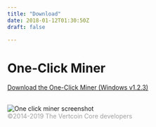 ```yaml
---
title: "Download"
date: 2018-01-12T01:30:50Z
draft: false

---
```






# One-Click Miner

<a href="https://github.com/vertcoin-project/One-Click-Miner/releases/download/1.2.3.0/VertcoinOneClickMinerSetup.msi">Download the One-Click Miner (Windows v1.2.3)</a>
<br>
<br>

<div class="flex flex-wrap align-center justify-center downloadPicture">
      <div class="w-full sm:w-1/2 md:w-1/3 px-4 mb-12">
        <img src="/images/oneclickminer.png" alt="One click miner screenshot">
      </div>
      <span style="opacity: 0.4;">&copy;2014-2019 The Vertcoin Core developers</span>
    </div>








